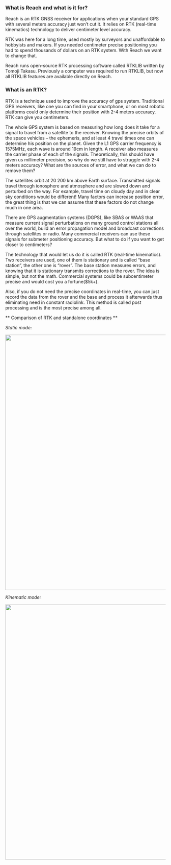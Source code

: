 ### What is Reach and what is it for?

Reach is an RTK GNSS receiver for applications when your standard GPS with several meters accuracy just won’t cut it. It relies on RTK (real-time kinematics) technology to deliver centimeter level accuracy.

RTK was here for a long time, used mostly by surveyors and unaffordable to hobbyists and makers. If you needed centimeter precise positioning you had to spend thousands of dollars on an RTK system. With Reach we want to change that.

Reach runs open-source RTK processing software called RTKLIB written by Tomoji Takasu. Previously a computer was required to run RTKLIB, but now all RTKLIB features are available directly on Reach.

### What is an RTK?

RTK is a technique used to improve the accuracy of gps system. Traditional GPS receivers, like one you can find in your smartphone, or on most robotic platforms could only determine  their position with 2-4 meters accuracy. RTK can give you centimeters.

The whole GPS system is based on measuring how long does it take for a signal to travel from a satellite to the receiver. Knowing the precise orbits of the space vehicles – the ephemeris, and at least 4 travel times one can determine his position on the planet.
Given the L1 GPS carrier frequency is 1575MHz, each wave is around 19cm in length. A receiver also measures the carrier phase of each of the signals. Theoretically, this should have given  us millimeter precision, so why do we still have to struggle with 2-4 meters accuracy? What are the sources of error, and what we can do to remove them?

The satellites orbit at 20 200 km above Earth surface. Transmitted signals travel through ionosphere and atmosphere and are slowed down and perturbed on the way. For example, travel time on cloudy day and in clear sky conditions would be different! Many factors can increase position error, the great thing is that we can assume that these factors do not change much in one area.

There are GPS augmentation systems (DGPS), like SBAS or WAAS that measure current signal perturbations on many ground control stations all over the world, build an error propagation model and broadcast corrections through satellites or radio. Many commercial receivers can use these signals for submeter positioning accuracy. But what to do if you want to get closer to centimeters?

The technology that would let us do it is called RTK (real-time kinematics). Two receivers are used, one of them is stationary and is called “base station”, the other one is “rover”. The base station measures errors, and knowing that it is stationary transmits corrections to the rover. The idea is simple, but not the math. Commercial systems could be subcentimeter precise and would cost you a fortune($5k+).

Also, if you do not need the precise coordinates in real-time, you can just record the data from the rover and the base and process it afterwards thus eliminating need in constant radiolink. This method is called post processing and is the most precise among all.

** Comparison of RTK and standalone coordinates **

*Static mode:*

<p style="text-align:center" ><img src="../img/reach/rtk-introduction/reach-static-rtk-demo.png" style="width: 800px;" /></p>

*Kinematic mode:*

<p style="text-align:center" ><img src="../img/reach/rtk-introduction/reach-kinematic-rtk-demo.png" style="width: 800px;" /></p>
